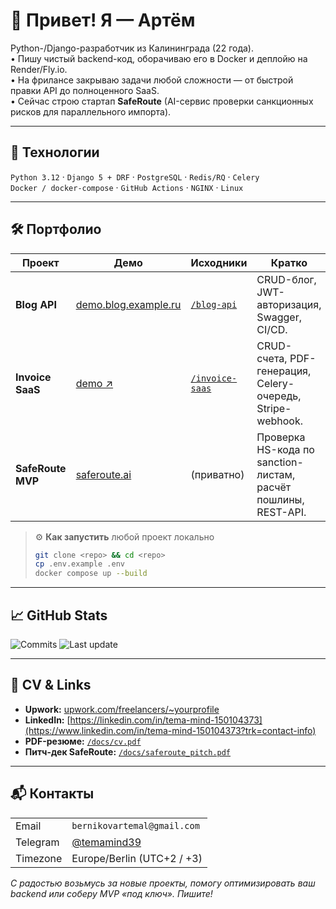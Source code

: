 # 👋 Привет! Я — Артём

Python-/Django-разработчик из Калининграда (22 года).  
• Пишу чистый backend-код, оборачиваю его в Docker и деплойю на Render/Fly.io.  
• На фрилансе закрываю задачи любой сложности — от быстрой правки API до полноценного SaaS.  
• Сейчас строю стартап **SafeRoute** (AI-сервис проверки санкционных рисков для параллельного импорта).

---

## 🚀 Технологии

`Python 3.12` · `Django 5 + DRF` · `PostgreSQL` · `Redis/RQ` · `Celery`  
`Docker / docker-compose` · `GitHub Actions` · `NGINX` · `Linux`  

---

## 🛠 Портфолио

| Проект | Демо | Исходники | Кратко |
|--------|------|-----------|--------|
| **Blog API** | [demo.blog.example.ru](https://mindapi.ru) | [`/blog-api`](https://github.com/TemaMind/blog-api) | CRUD-блог, JWT-авторизация, Swagger, CI/CD. |
| **Invoice SaaS** | [demo ↗](https://invoice.example.ru) | [`/invoice-saas`](https://github.com/TemaMind/invoice-saas) | CRUD-счета, PDF-генерация, Celery-очередь, Stripe-webhook. |
| **SafeRoute MVP** | [saferoute.ai](https://saferoute.ai) | (приватно) | Проверка HS-кода по sanction-листам, расчёт пошлины, REST-API. |

> ⚙️ **Как запустить** любой проект локально  
> ```bash
> git clone <repo> && cd <repo>
> cp .env.example .env
> docker compose up --build
> ```

---

## 📈 GitHub Stats
<!-- Badges сгенерированы на shields.io -->
![Commits](https://img.shields.io/badge/commits--per--year-600%2B-blueviolet)
![Last update](https://img.shields.io/date/1693526400)

---

## 📝 CV & Links

* **Upwork:** [upwork.com/freelancers/~yourprofile](https://www.upwork.com/freelancers/~yourprofile)  
* **LinkedIn:** [https://linkedin.com/in/tema-mind-150104373](https://www.linkedin.com/in/tema-mind-150104373?trk=contact-info)
* **PDF-резюме:** [`/docs/cv.pdf`](./docs/cv.pdf)  
* **Питч-дек SafeRoute:** [`/docs/saferoute_pitch.pdf`](./docs/saferoute_pitch.pdf)

---

## 📬 Контакты

|  |  |
|--|--|
| Email | `bernikovartemal@gmail.com` |
| Telegram | [@temamind39](https://t.me/temamind39) |
| Timezone | Europe/Berlin (UTC+2 / +3) |

_С радостью возьмусь за новые проекты, помогу оптимизировать ваш backend или соберу MVP «под ключ». Пишите!_
